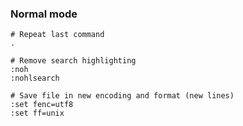 ### Normal mode
```shell
# Repeat last command
.

# Remove search highlighting
:noh
:nohlsearch

# Save file in new encoding and format (new lines)
:set fenc=utf8
:set ff=unix
```

